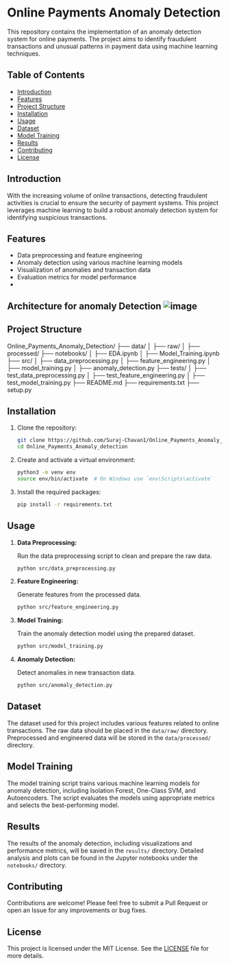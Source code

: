 # Online Payments Anomaly Detection

This repository contains the implementation of an anomaly detection system for online payments. The project aims to identify fraudulent transactions and unusual patterns in payment data using machine learning techniques.

## Table of Contents

- [Introduction](#introduction)
- [Features](#features)
- [Project Structure](#project-structure)
- [Installation](#installation)
- [Usage](#usage)
- [Dataset](#dataset)
- [Model Training](#model-training)
- [Results](#results)
- [Contributing](#contributing)
- [License](#license)

## Introduction

With the increasing volume of online transactions, detecting fraudulent activities is crucial to ensure the security of payment systems. This project leverages machine learning to build a robust anomaly detection system for identifying suspicious transactions.

## Features

- Data preprocessing and feature engineering
- Anomaly detection using various machine learning models
- Visualization of anomalies and transaction data
- Evaluation metrics for model performance
- 
## Architecture for anomaly Detection  ![image](https://github.com/Suraj-Chavan1/Online_Payments_Anomaly_detection/assets/113795475/e9706062-5c74-4732-92ea-9ab6d0108ad8)

## Project Structure

Online_Payments_Anomaly_Detection/
├── data/
│ ├── raw/
│ ├── processed/
├── notebooks/
│ ├── EDA.ipynb
│ ├── Model_Training.ipynb
├── src/
│ ├── data_preprocessing.py
│ ├── feature_engineering.py
│ ├── model_training.py
│ ├── anomaly_detection.py
├── tests/
│ ├── test_data_preprocessing.py
│ ├── test_feature_engineering.py
│ ├── test_model_training.py
├── README.md
├── requirements.txt
├── setup.py


## Installation

1. Clone the repository:

    ```bash
    git clone https://github.com/Suraj-Chavan1/Online_Payments_Anomaly_detection.git
    cd Online_Payments_Anomaly_detection
    ```

2. Create and activate a virtual environment:

    ```bash
    python3 -m venv env
    source env/bin/activate  # On Windows use `env\Scripts\activate`
    ```

3. Install the required packages:

    ```bash
    pip install -r requirements.txt
    ```

## Usage

1. **Data Preprocessing:**

    Run the data preprocessing script to clean and prepare the raw data.

    ```bash
    python src/data_preprocessing.py
    ```

2. **Feature Engineering:**

    Generate features from the processed data.

    ```bash
    python src/feature_engineering.py
    ```

3. **Model Training:**

    Train the anomaly detection model using the prepared dataset.

    ```bash
    python src/model_training.py
    ```

4. **Anomaly Detection:**

    Detect anomalies in new transaction data.

    ```bash
    python src/anomaly_detection.py
    ```

## Dataset

The dataset used for this project includes various features related to online transactions. The raw data should be placed in the `data/raw/` directory. Preprocessed and engineered data will be stored in the `data/processed/` directory.

## Model Training

The model training script trains various machine learning models for anomaly detection, including Isolation Forest, One-Class SVM, and Autoencoders. The script evaluates the models using appropriate metrics and selects the best-performing model.

## Results

The results of the anomaly detection, including visualizations and performance metrics, will be saved in the `results/` directory. Detailed analysis and plots can be found in the Jupyter notebooks under the `notebooks/` directory.

## Contributing

Contributions are welcome! Please feel free to submit a Pull Request or open an Issue for any improvements or bug fixes.

## License

This project is licensed under the MIT License. See the [LICENSE](LICENSE) file for more details.
